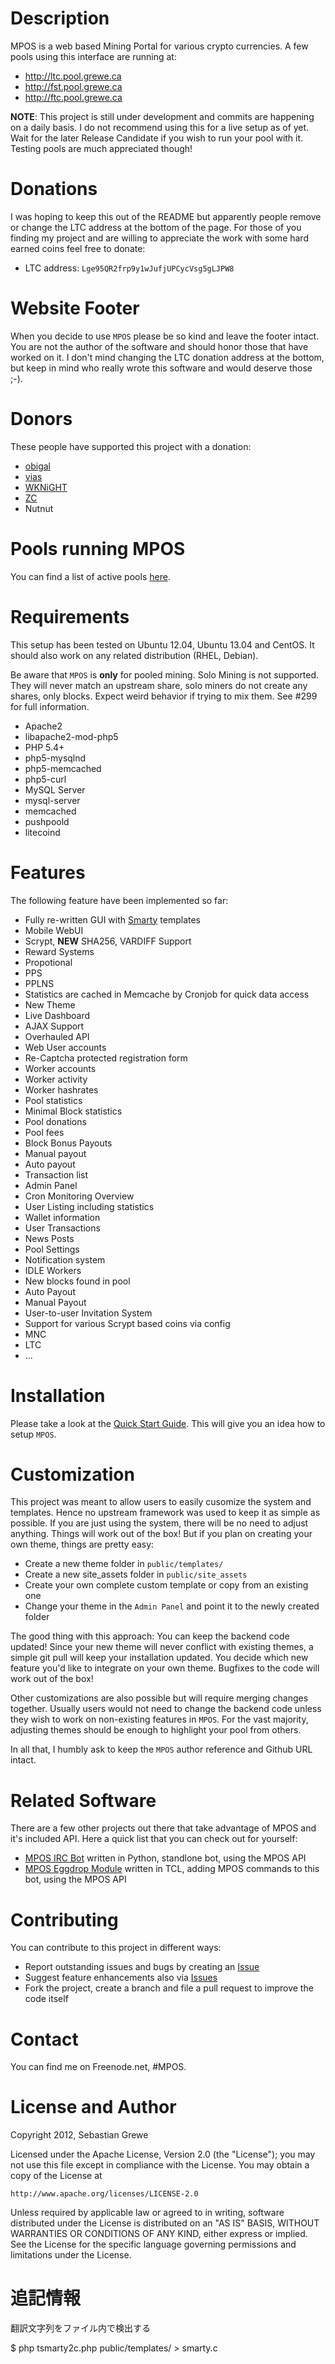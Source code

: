Description
===========

MPOS is a web based Mining Portal for various crypto currencies. A few pools using this interface are running at:

* http://ltc.pool.grewe.ca
* http://fst.pool.grewe.ca
* http://ftc.pool.grewe.ca

**NOTE**: This project is still under development and commits are happening on a daily basis.
I do not recommend using this for a live setup as of yet. Wait for the later Release Candidate
if you wish to run your pool with it. Testing pools are much appreciated though!

Donations
=========

I was hoping to keep this out of the README but apparently people remove or change the LTC address
at the bottom of the page. For those of you finding my project and are willing to appreciate the work
with some hard earned coins feel free to donate:

* LTC address: `Lge95QR2frp9y1wJufjUPCycVsg5gLJPW8`

Website Footer
==============

When you decide to use `MPOS` please be so kind and leave the footer intact. You are not the author of the software and should honor those that have worked on it. I don't mind changing the LTC donation address at the bottom, but keep in mind who really wrote this software and would deserve those ;-).

Donors
======

These people have supported this project with a donation:

* [obigal](https://github.com/obigal)
* [vias](https://github.com/vias79)
* [WKNiGHT](https://github.com/WKNiGHT-)
* [ZC](https://github.com/zccopwrx)
* Nutnut

Pools running MPOS
==================

You can find a list of active pools [here](POOLS.md).

Requirements
============

This setup has been tested on Ubuntu 12.04, Ubuntu 13.04 and CentOS.
It should also work on any related distribution (RHEL, Debian).

Be aware that `MPOS` is **only** for pooled mining. Solo Mining is not
supported. They will never match an upstream share, solo miners do not create
any shares, only blocks. Expect weird behavior if trying to mix them. See #299
for full information.

* Apache2
 * libapache2-mod-php5
* PHP 5.4+
 * php5-mysqlnd
 * php5-memcached
 * php5-curl
* MySQL Server
 * mysql-server
* memcached
* pushpoold
* litecoind

Features
========

The following feature have been implemented so far:

* Fully re-written GUI with [Smarty][2] templates
* Mobile WebUI
* Scrypt, **NEW** SHA256, VARDIFF Support
* Reward Systems
 * Propotional
 * PPS
 * PPLNS
* Statistics are cached in Memcache by Cronjob for quick data access
* New Theme
 * Live Dashboard
 * AJAX Support
 * Overhauled API
* Web User accounts
 * Re-Captcha protected registration form
* Worker accounts
 * Worker activity
 * Worker hashrates
* Pool statistics
* Minimal Block statistics
* Pool donations
* Pool fees
* Block Bonus Payouts
* Manual payout
* Auto payout
* Transaction list
* Admin Panel
 * Cron Monitoring Overview
 * User Listing including statistics
 * Wallet information
 * User Transactions
 * News Posts
 * Pool Settings
* Notification system
 * IDLE Workers
 * New blocks found in pool
 * Auto Payout
 * Manual Payout
* User-to-user Invitation System
* Support for various Scrypt based coins via config
 * MNC
 * LTC
 * ...

Installation
============

Please take a look at the [Quick Start Guide](https://github.com/TheSerapher/php-mpos/wiki/Quick-Start-Guide). This will give you
an idea how to setup `MPOS`.

Customization
=============

This project was meant to allow users to easily cusomize the system and templates. Hence no upstream framework was used to keep it as simple as possible.
If you are just using the system, there will be no need to adjust anything. Things will work out of the box! But if you plan on creating
your own theme, things are pretty easy:

* Create a new theme folder in `public/templates/`
* Create a new site_assets folder in `public/site_assets`
* Create your own complete custom template or copy from an existing one
* Change your theme in the `Admin Panel` and point it to the newly created folder

The good thing with this approach: You can keep the backend code updated! Since your new theme will never conflict with existing themes, a simple git pull will
keep your installation updated. You decide which new feature you'd like to integrate on your own theme. Bugfixes to the code will work out of the box!

Other customizations are also possible but will require merging changes together. Usually users would not need to change the backend code unless they wish to work
on non-existing features in `MPOS`. For the vast majority, adjusting themes should be enough to highlight your pool from others.

In all that, I humbly ask to keep the `MPOS` author reference and Github URL intact.

Related Software
================

There are a few other projects out there that take advantage of MPOS and it's included API. Here a quick list that you can check out for yourself:

* [MPOS IRC Bot](https://github.com/WKNiGHT-/mpos-bot) written in Python, standlone bot, using the MPOS API
* [MPOS Eggdrop Module](https://github.com/iAmShorty/mpos-eggdrop-tcl) written in TCL, adding MPOS commands to this bot, using the MPOS API

Contributing
============

You can contribute to this project in different ways:

* Report outstanding issues and bugs by creating an [Issue][1]
* Suggest feature enhancements also via [Issues][1]
* Fork the project, create a branch and file a pull request to improve the code itself

Contact
=======

You can find me on Freenode.net, #MPOS.

License and Author
==================

Copyright 2012, Sebastian Grewe

Licensed under the Apache License, Version 2.0 (the "License");
you may not use this file except in compliance with the License.
You may obtain a copy of the License at

    http://www.apache.org/licenses/LICENSE-2.0

Unless required by applicable law or agreed to in writing, software
distributed under the License is distributed on an "AS IS" BASIS,
WITHOUT WARRANTIES OR CONDITIONS OF ANY KIND, either express or implied.
See the License for the specific language governing permissions and
limitations under the License.


  [1]: https://github.com/TheSerapher/php-mpos/issues "Issue"
  [2]: http://www.smarty.net/docs/en/ "Smarty"

追記情報
==================

翻訳文字列をファイル内で検出する

$ php tsmarty2c.php public/templates/ > smarty.c


